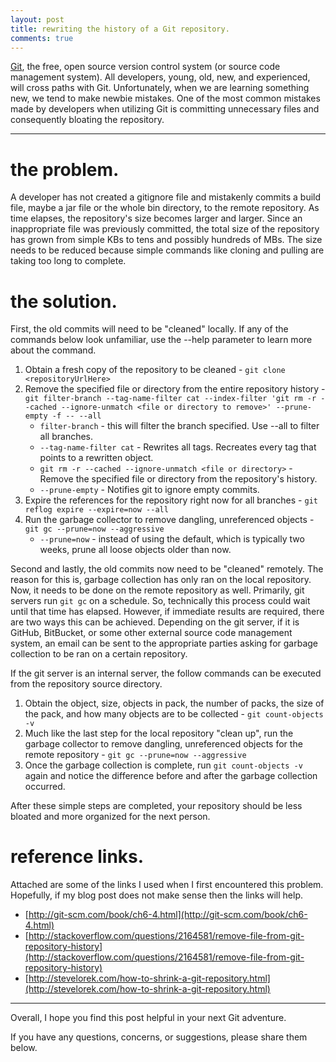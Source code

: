 ```yaml
---
layout: post
title: rewriting the history of a Git repository.
comments: true
---
```


[Git](http://git-scm.com), the free, open source version control system (or source code management system). 
All developers, young, old, new, and experienced, will cross paths with Git. 
Unfortunately, when we are learning something new, we tend to make newbie mistakes. 
One of the most common mistakes made by developers when utilizing Git is committing unnecessary files and consequently bloating the repository.

-----

# the problem.

A developer has not created a gitignore file and mistakenly commits a build file, maybe a jar file or the whole bin directory, to the remote repository.
As time elapses, the repository's size becomes larger and larger.
Since an inappropriate file was previously committed, the total size of the repository has grown from simple KBs to tens and possibly hundreds of MBs.
The size needs to be reduced because simple commands like cloning and pulling are taking too long to complete.

# the solution.

First, the old commits will need to be "cleaned" locally. 
If any of the commands below look unfamiliar, use the --help parameter to learn more about the command.

1. Obtain a fresh copy of the repository to be cleaned - `git clone <repositoryUrlHere>`
2. Remove the specified file or directory from the entire repository history - `git filter-branch --tag-name-filter cat --index-filter 'git rm -r --cached --ignore-unmatch <file or directory to remove>' --prune-empty -f -- --all`
	* `filter-branch` - this will filter the branch specified. Use --all to filter all branches.
	* `--tag-name-filter cat` - Rewrites all tags. Recreates every tag that points to a rewritten object.
	* `git rm -r --cached --ignore-unmatch <file or directory>` - Remove the specified file or directory from the repository's history.
	* `--prune-empty` - Notifies git to ignore empty commits.
3. Expire the references for the repository right now for all branches - `git reflog expire --expire=now --all`
4. Run the garbage collector to remove dangling, unreferenced objects - `git gc --prune=now --aggressive`
	* `--prune=now` - instead of using the default, which is typically two weeks, prune all loose objects older than now.

Second and lastly, the old commits now need to be "cleaned" remotely. 
The reason for this is, garbage collection has only ran on the local repository. 
Now, it needs to be done on the remote repository as well.
Primarily, git servers run `git gc` on a schedule.
So, technically this process could wait until that time has elapsed.
However, if immediate results are required, there are two ways this can be achieved.
Depending on the git server, if it is GitHub, BitBucket, or some other external source code management system, an email can be sent to the appropriate parties asking for garbage collection to be ran on a certain repository.

If the git server is an internal server, the follow commands can be executed from the repository source directory.

1. Obtain the object, size, objects in pack, the number of packs, the size of the pack, and how many objects are to be collected - `git count-objects -v`
2. Much like the last step for the local repository "clean up", run the garbage collector to remove dangling, unreferenced objects for the remote repository - `git gc --prune=now --aggressive`
3. Once the garbage collection is complete, run `git count-objects -v` again and notice the difference before and after the garbage collection occurred.

After these simple steps are completed, your repository should be less bloated and more organized for the next person.

# reference links.

Attached are some of the links I used when I first encountered this problem.
Hopefully, if my blog post does not make sense then the links will help.

* [http://git-scm.com/book/ch6-4.html](http://git-scm.com/book/ch6-4.html)
* [http://stackoverflow.com/questions/2164581/remove-file-from-git-repository-history](http://stackoverflow.com/questions/2164581/remove-file-from-git-repository-history)
* [http://stevelorek.com/how-to-shrink-a-git-repository.html](http://stevelorek.com/how-to-shrink-a-git-repository.html)

-----

Overall, I hope you find this post helpful in your next Git adventure.

If you have any questions, concerns, or suggestions, please share them below.